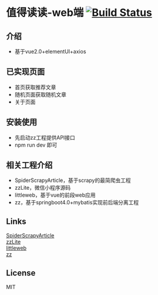 # 值得读读-web端 [![Build Status](https://travis-ci.com/libp/littleweb.svg?branch=master)](https://travis-ci.com/libp/littleweb)

## 介绍
* 基于vue2.0+elementUI+axios

## 已实现页面
* 首页获取推荐文章
* 随机页面获取随机文章
* 关于页面

## 安装使用
* 先启动zz工程提供API接口
* npm run dev 即可

## 相关工程介绍
* SpiderScrapyArticle，基于scrapy的最简爬虫工程
* zzLite，微信小程序源码
* littleweb，基于vue的前段web应用
* zz，基于springboot4.0+mybatis实现前后端分离工程

## Links
[SpiderScrapyArticle](https://github.com/libp/SpiderScrapyArticle)  
[zzLite](https://github.com/libp/zzLite)  
[littleweb](https://github.com/libp/littleweb)  
[zz](https://github.com/libp/zz)   

## License
MIT
